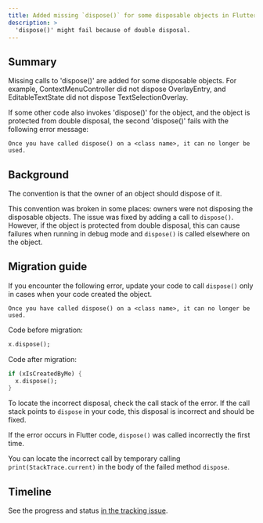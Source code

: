 ```yaml
---
title: Added missing `dispose()` for some disposable objects in Flutter
description: >
  'dispose()' might fail because of double disposal.
---
```


## Summary

Missing calls to 'dispose()' are added for some disposable objects.
For example, ContextMenuController did not dispose OverlayEntry, 
and EditableTextState did not dispose TextSelectionOverlay.

If some other code also invokes 'dispose()' for the object,
and the object is protected from double disposal,
the second 'dispose()' fails with the following error message:

`Once you have called dispose() on a <class name>, it can no longer be used.` 

## Background

The convention is that the owner of an object should dispose of it.

This convention was broken in some places:
owners were not disposing the disposable objects.
The issue was fixed by adding a call to `dispose()`.
However, if the object is protected from double disposal,
this can cause failures when running in debug mode
and `dispose()` is called elsewhere on the object.

## Migration guide

If you encounter the following error, update your code to
call `dispose()` only in cases when your code created the object.

```plaintext
Once you have called dispose() on a <class name>, it can no longer be used.
```

Code before migration:

```dart
x.dispose();
```

Code after migration:

```dart
if (xIsCreatedByMe) {
  x.dispose();
}
```

To locate the incorrect disposal, check the call stack of the error. If the call stack points to `dispose`
in your code, this disposal is incorrect and should be fixed.

If the error occurs in Flutter code, `dispose()` was
called incorrectly the first time.

You can locate the incorrect call by temporary calling `print(StackTrace.current)`
in the body of the failed method `dispose`.

## Timeline

See the progress and status [in the tracking issue]({{site.repo.flutter}}/issues/134787).
